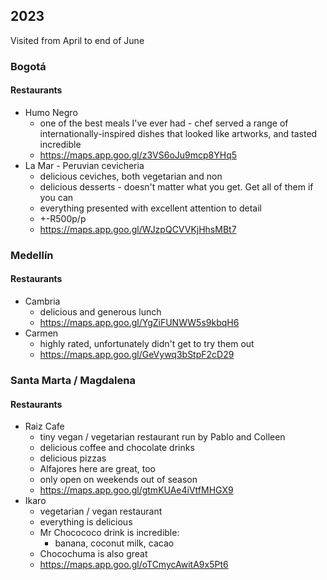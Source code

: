 ## 2023

Visited from April to end of June

### Bogotá
#### Restaurants
- Humo Negro
	- one of the best meals I've ever had - chef served a range of internationally-inspired dishes that looked like artworks, and tasted incredible
	- https://maps.app.goo.gl/z3VS6oJu9mcp8YHq5
- La Mar - Peruvian cevicheria
	- delicious ceviches, both vegetarian and non
	- delicious desserts - doesn't matter what you get. Get all of them if you can
	- everything presented with excellent attention to detail
	- +-R500p/p
	- https://maps.app.goo.gl/WJzpQCVVKjHhsMBt7

### Medellín
#### Restaurants
- Cambria
	- delicious and generous lunch
	- https://maps.app.goo.gl/YgZiFUNWW5s9kbqH6
- Carmen
	- highly rated, unfortunately didn't get to try them out
	- https://maps.app.goo.gl/GeVywq3bStpF2cD29

### Santa Marta / Magdalena
#### Restaurants 
- Raiz Cafe
	- tiny vegan / vegetarian restaurant run by Pablo and Colleen
	- delicious coffee and chocolate drinks
	- delicious pizzas
	- Alfajores here are great, too 
	- only open on weekends out of season
	- https://maps.app.goo.gl/gtmKUAe4iVtfMHGX9
- Ikaro
	- vegetarian / vegan restaurant
	- everything is delicious
	- Mr Chocococo drink is incredible:
		- banana, coconut milk, cacao
	- Chocochuma is also great
	- https://maps.app.goo.gl/oTCmycAwitA9x5Pt6